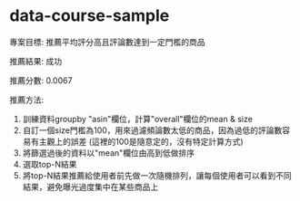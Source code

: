 # data-course-sample

專案目標:
推薦平均評分高且評論數達到一定門檻的商品

推薦結果: 成功

推薦分數: 0.0067

推薦方法:
1. 訓練資料groupby "asin"欄位，計算"overall"欄位的mean & size
2. 自訂一個size門檻為100，用來過濾頻論數太低的商品，因為過低的評論數容易有主觀上的誤差 (這裡的100是隨意定的，沒有特定計算方式)
3. 將篩選過後的資料以"mean"欄位由高到低做排序
4. 選取top-N結果
5. 將top-N結果推薦給使用者前先做一次隨機排列，讓每個使用者可以看到不同結果，避免曝光過度集中在某些商品上
